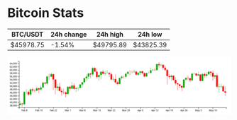 # Bitcoin Stats

BTC/USDT|24h change|24h high|24h low|
|---|---|---|---|
|$45978.75|-1.54%|$49795.89|$43825.39|

<img src="./chart.svg">
